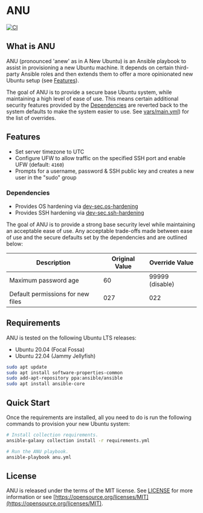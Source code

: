 # ANU

[![CI](https://github.com/MitchellCash/ansible-anu/actions/workflows/ci.yml/badge.svg)](https://github.com/MitchellCash/ansible-anu/actions/workflows/ci.yml)

## What is ANU

ANU (pronounced 'anew' as in A New Ubuntu) is an Ansible playbook to assist in provisioning a new
Ubuntu machine. It depends on certain third-party Ansible roles and then extends them to offer
a more opinionated new Ubuntu setup (see [Features](#features)).

The goal of ANU is to provide a secure base Ubuntu system, while maintaining a high level of ease
of use. This means certain additional security features provided by the
[Dependencies](#dependencies) are reverted back to the system defaults to make the system easier to
use. See [vars/main.yml](vars/main.yml)) for the list of overrides.

## Features

* Set server timezone to UTC
* Configure UFW to allow traffic on the specified SSH port and enable UFW (default: `4160`)
* Prompts for a username, password & SSH public key and creates a new user in the "sudo" group

### Dependencies

* Provides OS hardening via [dev-sec.os-hardening](https://github.com/dev-sec/ansible-collection-hardening/tree/master/roles/os_hardening)
* Provides SSH hardening via [dev-sec.ssh-hardening](https://github.com/dev-sec/ansible-collection-hardening/tree/master/roles/ssh_hardening)

The goal of ANU is to provide a strong base security level while maintaining an acceptable ease of
use. Any acceptable trade-offs made between ease of use  and the secure defaults set by the
dependencies and are outlined below:

| Description                        | Original Value | Override Value  |
| ---------------------------------- | -------------- | --------------- |
| Maximum password age               | 60             | 99999 (disable) |
| Default permissions for new files  | 027            | 022             |

## Requirements

ANU is tested on the following Ubuntu LTS releases:

- Ubuntu 20.04 (Focal Fossa)
- Ubuntu 22.04 (Jammy Jellyfish)

```sh
sudo apt update
sudo apt install software-properties-common
sudo add-apt-repository ppa:ansible/ansible
sudo apt install ansible-core
```

## Quick Start

Once the requirements are installed, all you need to do is run the following commands to provision
your new Ubuntu system:

```sh
# Install collection requirements.
ansible-galaxy collection install -r requirements.yml

# Run the ANU playbook.
ansible-playbook anu.yml
```

## License

ANU is released under the terms of the MIT license. See [LICENSE](LICENSE) for more information or
see [https://opensource.org/licenses/MIT](https://opensource.org/licenses/MIT).
